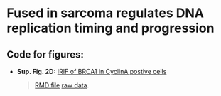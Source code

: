 # Fused in sarcoma regulates DNA replication timing and progression
## Code for figures:
* __Sup. Fig. 2D:__ [IRIF of BRCA1 in CyclinA postive cells](/fig_IRIF_BRCA1_CyclinA.md)
  > [RMD file](code/fig_IRIF_BRCA1_CyclinA.Rmd)
  > [raw data](data/IRIF_BRCA1_CyclinA.csv).